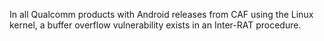 In all Qualcomm products with Android releases from CAF using the Linux kernel, a buffer overflow vulnerability exists in an Inter-RAT procedure.
